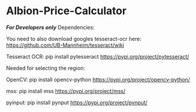 # Albion-Price-Calculator

***For Developers only***
Dependencies:

You need to also download googles tesseract-ocr here: https://github.com/UB-Mannheim/tesseract/wiki

Tesseract OCR: pip install pytesseract
https://pypi.org/project/pytesseract/


Needed for selecting the region:

OpenCV: pip install opencv-python
https://pypi.org/project/opencv-python/

mss: pip install mss
https://pypi.org/project/mss/

pyinput: pip install pynput
https://pypi.org/project/pynput/

